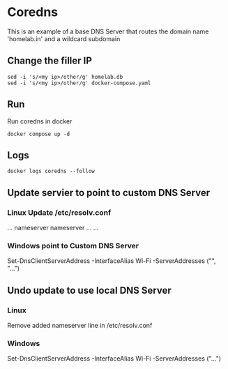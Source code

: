 # Coredns
This is an example of a base DNS Server that routes the domain name 'homelab.in' and a wildcard subdomain

## Change the filler IP

```
sed -i 's/<my ip>/other/g' homelab.db
sed -i 's/<my ip>/other/g' docker-compose.yaml
```

## Run
Run coredns in docker
```
docker compose up -d
```

## Logs
```
docker logs coredns --follow
```

## Update servier to point to custom DNS Server
### Linux Update /etc/resolv.conf
...
nameserver <dns ip>
nameserver ...
...

### Windows point to Custom DNS Server
Set-DnsClientServerAddress -InterfaceAlias Wi-Fi -ServerAddresses ("<dns ip>", "...")

## Undo update to use local DNS Server
### Linux 
Remove added nameserver line in /etc/resolv.conf

### Windows
Set-DnsClientServerAddress -InterfaceAlias Wi-Fi -ServerAddresses ("...")
